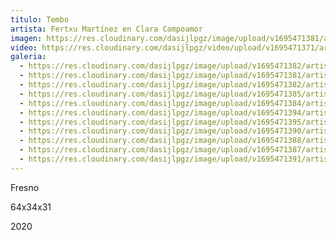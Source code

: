```yaml
---
titulo: Tembo
artista: Fertxu Martínez en Clara Campoamor
imagen: https://res.cloudinary.com/dasijlpgz/image/upload/v1695471381/artistas/Fertxu%20Mart%C3%ADnez/Tembo/P1060937.jpg
video: https://res.cloudinary.com/dasijlpgz/video/upload/v1695471371/artistas/Fertxu%20Mart%C3%ADnez/Tembo/Sin_t%C3%ADtulo.mp4
galeria:
  - https://res.cloudinary.com/dasijlpgz/image/upload/v1695471382/artistas/Fertxu%20Mart%C3%ADnez/Tembo/P1060939.jpg
  - https://res.cloudinary.com/dasijlpgz/image/upload/v1695471381/artistas/Fertxu%20Mart%C3%ADnez/Tembo/P1060937.jpg
  - https://res.cloudinary.com/dasijlpgz/image/upload/v1695471382/artistas/Fertxu%20Mart%C3%ADnez/Tembo/P1060940.jpg
  - https://res.cloudinary.com/dasijlpgz/image/upload/v1695471385/artistas/Fertxu%20Mart%C3%ADnez/Tembo/P1060943.jpg
  - https://res.cloudinary.com/dasijlpgz/image/upload/v1695471384/artistas/Fertxu%20Mart%C3%ADnez/Tembo/P1060942.jpg
  - https://res.cloudinary.com/dasijlpgz/image/upload/v1695471394/artistas/Fertxu%20Mart%C3%ADnez/Tembo/P1060949.jpg
  - https://res.cloudinary.com/dasijlpgz/image/upload/v1695471395/artistas/Fertxu%20Mart%C3%ADnez/Tembo/P1060950.jpg
  - https://res.cloudinary.com/dasijlpgz/image/upload/v1695471390/artistas/Fertxu%20Mart%C3%ADnez/Tembo/P1060947.jpg
  - https://res.cloudinary.com/dasijlpgz/image/upload/v1695471388/artistas/Fertxu%20Mart%C3%ADnez/Tembo/P1060946.jpg
  - https://res.cloudinary.com/dasijlpgz/image/upload/v1695471387/artistas/Fertxu%20Mart%C3%ADnez/Tembo/P1060945.jpg
  - https://res.cloudinary.com/dasijlpgz/image/upload/v1695471391/artistas/Fertxu%20Mart%C3%ADnez/Tembo/P1060948.jpg
---
```

F﻿resno

6﻿4x34x31

2﻿020